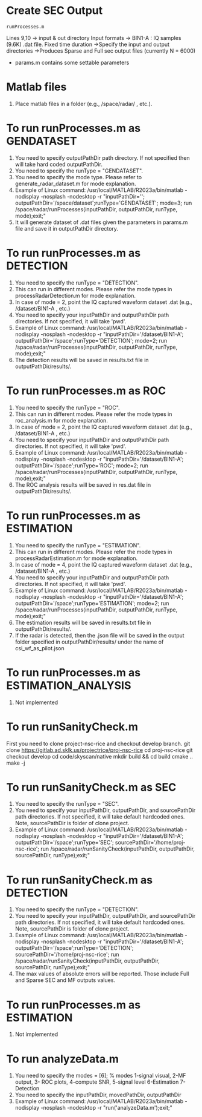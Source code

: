 # Create SEC Output
```
runProcesses.m
```
Lines 9,10  -> input & out directory
Input formats -> BIN1-A : IQ samples (9.6K) .dat file.  Fixed time duration
->Specify the input and output directories
->Produces Sparse and Full sec output files (currently N = 6000)

- params.m contains some settable parameters

# Matlab files
1. Place matlab files in a folder (e.g., /space/radar/ , etc.). 

# To run runProcesses.m as GENDATASET
1. You need to specify outputPathDir path directory. If not specified then will take hard coded outputPathDir. 
2. You need to specify the runType = "GENDATASET". 
3. You need to specify the mode type. Please refer to generate_radar_dataset.m for mode explanation.
4. Example of Linux command:  /usr/local/MATLAB/R2023a/bin/matlab -nodisplay -nosplash -nodesktop -r "inputPathDir=''; outputPathDir='/space/dataset';runType='GENDATASET'; mode=3; run /space/radar/runProcesses(inputPathDir, outputPathDir, runType, mode);exit;"
5. It will generate dataset of .dat files given the parameters in params.m file and save it in outputPathDir directory.

# To run runProcesses.m as DETECTION
1. You need to specify the runType = "DETECTION".
2. This can run in different modes. Please refer the mode types in processRadarDetection.m for mode explanation.
3. In case of mode = 2, point the IQ captured waveform dataset .dat  (e.g., /dataset/BIN1-A , etc.)
4. You need to specify your inputPathDir and outputPathDir path directories. If not specified, it will take 'pwd'. 
5. Example of Linux command:  /usr/local/MATLAB/R2023a/bin/matlab -nodisplay -nosplash -nodesktop -r "inputPathDir='/dataset/BIN1-A'; outputPathDir='/space';runType='DETECTION'; mode=2; run /space/radar/runProcesses(inputPathDir, outputPathDir, runType, mode);exit;"
6. The detection results will be saved in results.txt file in outputPathDir/results/. 

# To run runProcesses.m as ROC
1. You need to specify the runType = "ROC".
2. This can run in different modes. Please refer the mode types in roc_analysis.m for mode explanation.
3. In case of mode = 2, point the IQ captured waveform dataset .dat  (e.g., /dataset/BIN1-A , etc.)
4. You need to specify your inputPathDir and outputPathDir path directories. If not specified, it will take 'pwd'. 
5. Example of Linux command:  /usr/local/MATLAB/R2023a/bin/matlab -nodisplay -nosplash -nodesktop -r "inputPathDir='/dataset/BIN1-A'; outputPathDir='/space';runType='ROC'; mode=2; run /space/radar/runProcesses(inputPathDir, outputPathDir, runType, mode);exit;"
6. The ROC analysis results will be saved in res.dat file in outputPathDir/results/. 

# To run runProcesses.m as ESTIMATION
1. You need to specify the runType = "ESTIMATION".
2. This can run in different modes. Please refer the mode types in processRadarEstimation.m for mode explanation.
3. In case of mode = 4, point the IQ captured waveform dataset .dat  (e.g., /dataset/BIN1-A , etc.)
4. You need to specify your inputPathDir and outputPathDir path directories. If not specified, it will take 'pwd'. 
5. Example of Linux command:  /usr/local/MATLAB/R2023a/bin/matlab -nodisplay -nosplash -nodesktop -r "inputPathDir='/dataset/BIN1-A'; outputPathDir='/space';runType='ESTIMATION'; mode=2; run /space/radar/runProcesses(inputPathDir, outputPathDir, runType, mode);exit;"
6. The estimation results will be saved in results.txt file in outputPathDir/results/. 
6. If the radar is detected, then the .json file will be saved in the output folder specified in outputPathDir/results/ under the name of csi_wf_as_pilot.json

# To run runProcesses.m as ESTIMATION_ANALYSIS
1. Not implemented

# To run runSanityCheck.m
First you need to clone project-nsc-rice and checkout develop branch.
git clone https://gitlab.ad.sklk.us/projectrice/proj-nsc-rice
cd proj-nsc-rice
git checkout develop
cd code/skyscan/native
mkdir build && cd build
cmake ..
make -j

# To run runSanityCheck.m as SEC
1. You need to specify the runType = "SEC".
2. You need to specify your inputPathDir, outputPathDir, and sourcePathDir path directories. If not specified, it will take default hardcoded ones. Note, sourcePathDir is folder of clone project. 
3. Example of Linux command:  /usr/local/MATLAB/R2023a/bin/matlab -nodisplay -nosplash -nodesktop -r "inputPathDir='/dataset/BIN1-A'; outputPathDir='/space';runType='SEC'; sourcePathDir='/home/proj-nsc-rice'; run /space/radar/runSanityCheck(inputPathDir, outputPathDir, sourcePathDir, runType);exit;"

# To run runSanityCheck.m as DETECTION
1. You need to specify the runType = "DETECTION".
2. You need to specify your inputPathDir, outputPathDir, and sourcePathDir path directories. If not specified, it will take default hardcoded ones. Note, sourcePathDir is folder of clone project. 
3. Example of Linux command:  /usr/local/MATLAB/R2023a/bin/matlab -nodisplay -nosplash -nodesktop -r "inputPathDir='/dataset/BIN1-A'; outputPathDir='/space';runType='DETECTION'; sourcePathDir='/home/proj-nsc-rice'; run /space/radar/runSanityCheck(inputPathDir, outputPathDir, sourcePathDir, runType);exit;"
4. The max values of absolute errors will be reported. Those include Full and Sparse SEC and MF outputs values. 

# To run runProcesses.m as ESTIMATION
1. Not implemented

# To run analyzeData.m
1. You need to specify the modes = [6]; % modes 1-signal visual, 2-MF output, 3- ROC plots, 4-compute SNR, 5-signal level 6-Estimation 7-Detection
2. You need to specify the inputPathDir, movedPathDir, outputPathDir
3. Example of Linux command: /usr/local/MATLAB/R2023a/bin/matlab -nodisplay -nosplash -nodesktop -r "run('analyzeData.m');exit;"

